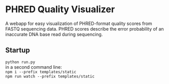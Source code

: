 # PHRED Quality Visualizer

A webapp for easy visualization of PHRED-format quality scores from FASTQ sequencing data.
PHRED scores describe the error probability of an inaccurate DNA base read during sequencing.

## Startup

 ```python run.py```<br>
in a second command line: <br>
```npm i --prefix templates/static``` <br>
```npm run watch --prefix templates/static```
